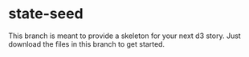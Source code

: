 # state-seed
This branch is meant to provide a skeleton for your next d3 story. Just download the files in this branch to get started.
